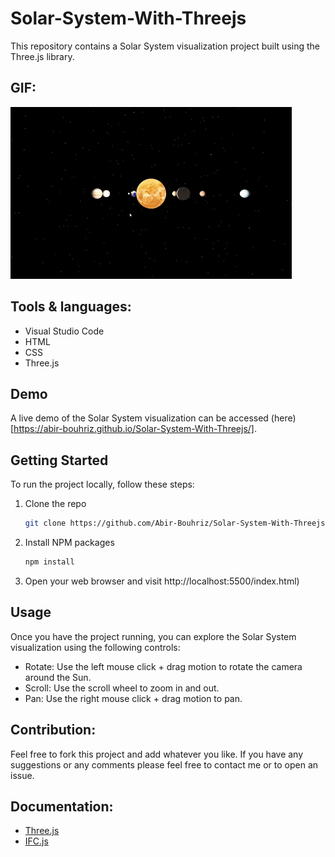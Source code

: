 # Solar-System-With-Threejs
This repository contains a Solar System visualization project built using the Three.js library. 

## GIF:
![](https://github.com/Abir-Bouhriz/Solar-System-With-Threejs/blob/main/assets/solarSystemGif.gif)


## Tools & languages:

* Visual Studio Code
* HTML
* CSS
* Three.js

## Demo
A live demo of the Solar System visualization can be accessed (here)[https://abir-bouhriz.github.io/Solar-System-With-Threejs/].

## Getting Started
To run the project locally, follow these steps:

1. Clone the repo
   ```sh
   git clone https://github.com/Abir-Bouhriz/Solar-System-With-Threejs.git
   ```
2. Install NPM packages
   ```sh
   npm install
   ```
3. Open your web browser and visit http://localhost:5500/index.html) 

## Usage
Once you have the project running, you can explore the Solar System visualization using the following controls:

* Rotate: Use the left mouse click + drag motion to rotate the camera around the Sun.
* Scroll: Use the scroll wheel to zoom in and out.
* Pan: Use the right mouse click + drag motion to pan.

## Contribution:

Feel free to fork this project and add whatever you like. If you have any suggestions or any comments please feel free to contact me or to open an issue.

## Documentation:
* [Three.js](https://threejs.org/docs/)
* [IFC.js](https://ifcjs.io/)
